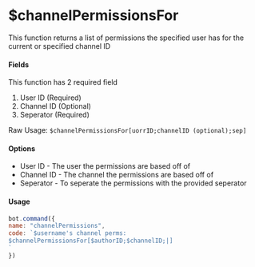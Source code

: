 # $channelPermissionsFor

This function returns a list of permissions the specified user has for the current or specified channel ID

#### Fields

This function has 2 required field

1. User ID \(Required\)
2. Channel ID \(Optional\)
3. Seperator \(Required\)


Raw Usage: `$channelPermissionsFor[uorrID;channelID (optional);sep]`

#### Options

* User ID - The user the permissions are based off of
* Channel ID - The channel the permissions are based off of
* Seperator - To seperate the permissions with the provided seperator


#### Usage

```javascript
bot.command({
name: "channelPermissions",
code: `$username's channel perms:
$channelPermissionsFor[$authorID;$channelID;|]
`
})
```
